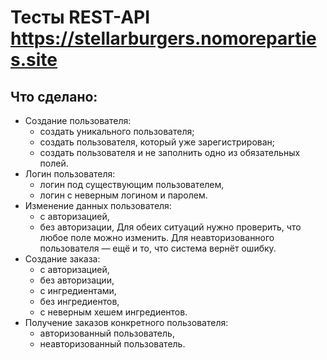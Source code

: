 # Тесты REST-API https://stellarburgers.nomoreparties.site

## Что сделано:
- Создание пользователя:
  - создать уникального пользователя;
  - создать пользователя, который уже зарегистрирован;
  - создать пользователя и не заполнить одно из обязательных полей.
- Логин пользователя:
  - логин под существующим пользователем,
  - логин с неверным логином и паролем.
- Изменение данных пользователя:
  - с авторизацией,
  - без авторизации, 
Для обеих ситуаций нужно проверить, что любое поле можно изменить. Для неавторизованного пользователя — ещё и то, что система вернёт ошибку.
- Создание заказа:
  - с авторизацией,
  - без авторизации,
  - с ингредиентами,
  - без ингредиентов,
  - с неверным хешем ингредиентов.
- Получение заказов конкретного пользователя:
  - авторизованный пользователь,
  - неавторизованный пользователь.